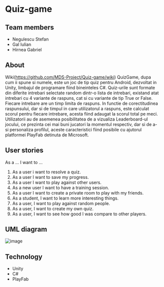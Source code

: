 # Quiz-game

## Team members

- Negulescu Stefan
- Gal Iulian
- Hirnea Gabriel

## About
  Wiki(https://github.com/MDS-Project/Quiz-game/wiki)
  QuizGame, dupa cum ii spune si numele, este un joc de tip quiz pentru Android, dezvoltat in Unity, limbajul de programare fiind bineinteles C#. Quiz-urile sunt formate din diferite intrebari selectate random dintr-o lista de intrebari, existand atat intrebari cu 4 variante de raspuns, cat si cu variante de tip True or False. Fiecare intrebare are un timp limita de raspuns. In functie de corectitudinea raspunsului, dar si de timpul in care utilizatorul a raspuns, este calculat scorul pentru fiecare intrebare, acesta fiind adaugat la scorul total pe meci.
  Utilizatorii au de asemenea posibilitatea de a vizualiza Leaderboard-ul jocului, ce prezinta cei mai buni jucatori la momentul respectiv, dar si de a-si personaliza profilul, aceste caracteristici fiind posibile cu ajutorul platformei PlayFab detinuta de Microsoft.

## User stories

As a ... I want to ...

1. As a user i want to resolve a quiz.
2. As a user I want to save my progress.
3. As a user I want to play against other users.
4. As a new user I want to have a training session.
5. As a user I want to create a private room to play with my friends.
6. As a student, I want to learn more interesting things.
7. As a user, I want to play against random people.
8. As a user, I want to create my own quiz.
9. As a user, I want to see how good I was compare to other players.

## UML diagram
![image](https://user-images.githubusercontent.com/61587939/121929865-5c046d00-cd4a-11eb-9e55-bf74a09fa73f.png)

## Technology
- Unity
- C#
- PlayFab

